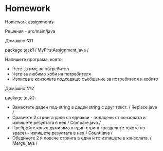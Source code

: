 # Homework
Homework assignments

Решения - src/main/java

Домашно №1

package task1 / MyFirstAssignment.java /

Напишете програма, която:
- Чете за име на потребител
- Чете за любимо хоби на потребителя
- Изписва в конзолата подходящо съобщение за потребителя и хобито

Домашно №2

package task2:
- Заместете даден под-string в даден string с друг текст. / Replace.java /
- Сравнете 2 стринга дали са еднакви - подадени от конзолата и изпишете резултата в нея./ Compare.java / 
- Пребройте колко думи има в един стринг (разделете текста по space) - изпишете резултата в нея./ Count.java /
- Обединете 2 и повече стринга в един и го изпишете в конзолата. / Merge.java /




